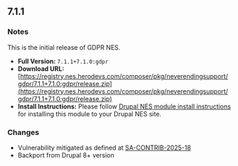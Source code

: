 ## 7.1.1

### Notes

This is the initial release of GDPR NES.

- **Full Version:** `7.1.1+7.1.0:gdpr`
- **Download URL:** [https://registry.nes.herodevs.com/composer/pkg/neverendingsupport/gdpr/7.1.1+7.1.0:gdpr/release.zip](https://registry.nes.herodevs.com/composer/pkg/neverendingsupport/gdpr/7.1.1+7.1.0:gdpr/release.zip)
- **Install Instructions:** Please follow [Drupal NES module install instructions][1] for installing this module to your Drupal NES site.

### Changes

- Vulnerability mitigated as defined at [SA-CONTRIB-2025-18][2]
- Backport from Drupal 8+ version

[1]: /drupal/modules/drupal-modules-install
[2]: https://www.drupal.org/sa-contrib-2025-018

